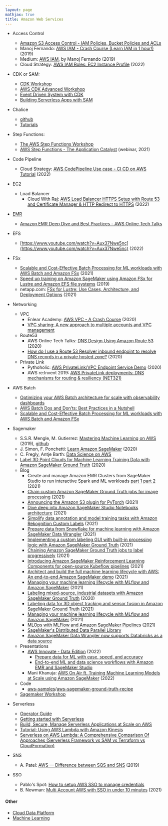 ```yaml
---
layout: page
mathjax: true
title: Amazon Web Services
---
```

* Access Control
  * [Amazon S3 Access Control - IAM Policies, Bucket Policies and ACLs](https://www.youtube.com/watch?v=xFzJw6wJ8eY)
  * Manoj Fernando: [AWS IAM - Crash Course (Learn IAM in 1 hour!)](https://www.youtube.com/watch?v=WYH8SQW6RJQ&t=0s) (2019)
  * Medium: [AWS IAM](https://enlear.academy/aws-iam-summary-5d97bb129ae1), by Manoj Fernando (2019)
  * Cloud Strategy: [AWS IAM Roles: EC2 Instance Profile](https://www.youtube.com/watch?v=iWyOdcD7oag) (2022)
* CDK or SAM:
  * [CDK Workshop](https://cdkworkshop.com/)
  * [AWS CDK Advanced Workshop](https://catalog.us-east-1.prod.workshops.aws/workshops/d93fec4c-fb0f-4813-ac90-758cb5527f2f/en-US)
  * [Event Driven System with CDK](https://eventbus-cdk.workshop.aws/en/)
  * [Building Serverless Apps with SAM](https://catalog.us-east-1.prod.workshops.aws/workshops/d21ec850-bab5-4276-af98-a91664f8b161/en-US)
* Chalice
  * [github](https://github.com/aws/chalice)
  * [Tutorials](https://aws.github.io/chalice/tutorials/index.html)
* Step Functions:
  * [The AWS Step Functions Workshop](https://catalog.us-east-1.prod.workshops.aws/workshops/9e0368c0-8c49-4bec-a210-8480b51a34ac/en-US)
  * [AWS Step Functions - The Application Catalyst](https://www.youtube.com/watch?v=Yn4-yugQZ4U) (webinar, 2021)
* Code Pipeline
  * Cloud Strategy: [AWS CodePipeline Use case - CI CD on AWS Tutorial](https://www.youtube.com/watch?v=DYK8xcqtQD8) (2022)
* EC2
  * Load Balancer
    *  Cloud With Raj: [AWS Load Balancer HTTPS Setup with Route 53 and Certificate Manager & HTTP Redirect to HTTPS](https://www.youtube.com/watch?v=JQP96EjRM98) (2022)
* [EMR](https://docs.aws.amazon.com/emr/latest/EMR-on-EKS-DevelopmentGuide/emr-eks.html)
  * [Amazon EMR Deep Dive and Best Practices - AWS Online Tech Talks](https://www.youtube.com/watch?v=dU40df0Suoo)
* EFS
  * [https://www.youtube.com/watch?v=Aux37Nwe5nc](https://www.youtube.com/watch?v=Aux37Nwe5nc) (2022)
* FSx
  * [Scalable and Cost-Effective Batch Processing for ML workloads with AWS Batch and Amazon FSx](https://aws.amazon.com/blogs/hpc/ml-training-with-aws-batch-and-amazon-fsx/) (2021)
  * [Speed up training on Amazon SageMaker using Amazon FSx for Lustre and Amazon EFS file systems](https://aws.amazon.com/blogs/machine-learning/speed-up-training-on-amazon-sagemaker-using-amazon-efs-or-amazon-fsx-for-lustre-file-systems/) (2019)
  * netapp.com: [FSx for Lustre: Use Cases, Architecture, and Deployment Options](https://cloud.netapp.com/blog/aws-fsxo-blg-fsx-for-lustre-use-cases-architecture-deployment-options) (2021)
* Networking
  * VPC
    * Enlear Academy: [AWS VPC - A Crash Course](https://www.youtube.com/watch?v=cEbJZdZxJ5A) (2020)
    * [VPC sharing: A new approach to multiple accounts and VPC management](https://aws.amazon.com/blogs/networking-and-content-delivery/vpc-sharing-a-new-approach-to-multiple-accounts-and-vpc-management/)
  * Route53
    * AWS Online Tech Talks: [DNS Design Using Amazon Route 53](https://www.youtube.com/watch?v=2y_RBjDkRgY) (2020)
    * [How do I use a Route 53 Resolver inbound endpoint to resolve DNS records in a private hosted zone?](https://www.youtube.com/watch?v=GTwajBL0uzU) (2020)
  * Private Link
    * Pythoholic: [AWS PrivateLink/VPC Endpoint Service Demo](https://www.youtube.com/watch?v=0bHXWIM4_0o) (2020)
    * AWS re:Invent 2019: [AWS PrivateLink deployments: DNS mechanisms for routing & resiliency (NET321)](https://www.youtube.com/watch?v=abOFqytVqBU)

* AWS Batch
  * [Optimizing your AWS Batch architecture for scale with observability dashboards](https://aws.amazon.com/blogs/hpc/understanding-aws-batch-using-amazon-cloudwatch-events/)
  * [AWS Batch Dos and Don’ts: Best Practices in a Nutshell](https://aws.amazon.com/blogs/hpc/aws-batch-best-practices/)
  * [Scalable and Cost-Effective Batch Processing for ML workloads with AWS Batch and Amazon FSx](https://aws.amazon.com/blogs/hpc/ml-training-with-aws-batch-and-amazon-fsx/)

* Sagemaker
  * S.S.R. Mengle, M. Gutierrez: [Mastering Machine Learning on AWS](https://www.amazon.com/Mastering-Machine-Learning-AWS-TensorFlow/dp/1789349796) (2019), [github](https://github.com/PacktPublishing/Mastering-Machine-Learning-on-AWS)
  * J. Simon, F. Ponchetti: [Learn Amazon SageMaker](https://www.amazon.com/Learn-Amazon-SageMaker-developers-scientists/dp/180020891X) (2020)
  * C. Fregly, Antje Barth: [Data Science on AWS](https://www.amazon.com/Data-Science-AWS-End-End/dp/1492079391)
  * [Label 3D Point Clouds for Machine Learning Training Data with Amazon SageMaker Ground Truth](https://www.youtube.com/watch?v=dQGJZucBPsg) (2020)
  * Blog
    * Create and manage Amazon EMR Clusters from SageMaker Studio to run interactive Spark and ML workloads [part 1](https://aws.amazon.com/blogs/machine-learning/part-1-create-and-manage-amazon-emr-clusters-from-sagemaker-studio-to-run-interactive-spark-and-ml-workloads/) [part 2](https://aws.amazon.com/blogs/machine-learning/part-2-create-and-manage-amazon-emr-clusters-from-sagemaker-studio-to-run-interactive-spark-and-ml-workloads/) (2021)
    * [Chain custom Amazon SageMaker Ground Truth jobs for image processing](https://aws.amazon.com/blogs/machine-learning/chain-custom-amazon-sagemaker-ground-truth-jobs-for-image-processing/) (2021)
    * [Announcing the Amazon S3 plugin for PyTorch](https://aws.amazon.com/blogs/machine-learning/announcing-the-amazon-s3-plugin-for-pytorch/) (2021)
    * [Dive deep into Amazon SageMaker Studio Notebooks architecture](https://aws.amazon.com/blogs/machine-learning/dive-deep-into-amazon-sagemaker-studio-notebook-architecture/) (2021)
    * [Simplify data annotation and model training tasks with Amazon Rekognition Custom Labels](https://aws.amazon.com/blogs/machine-learning/simplify-data-annotation-and-model-training-tasks-with-amazon-rekognition-custom-labels/) (2021)
    * [Prepare data from Snowflake for machine learning with Amazon SageMaker Data Wrangler](https://aws.amazon.com/blogs/machine-learning/prepare-data-from-snowflake-for-machine-learning-with-amazon-sagemaker-data-wrangler/) (2021)
    * [Implementing a custom labeling GUI with built-in processing logic with Amazon SageMaker Ground Truth](https://aws.amazon.com/blogs/machine-learning/implementing-a-custom-labeling-gui-with-built-in-processing-logic-with-amazon-sagemaker-ground-truth/) (2021)
    * [Chaining Amazon SageMaker Ground Truth jobs to label progressively](https://aws.amazon.com/blogs/machine-learning/chaining-amazon-sagemaker-ground-truth-jobs-to-label-progressively/) (2021)
    * [Introducing Amazon SageMaker Reinforcement Learning Components for open-source Kubeflow pipelines](https://aws.amazon.com/blogs/machine-learning/introducing-amazon-sagemaker-reinforcement-learning-components-for-open-source-kubeflow-pipelines/) (2021)
    * [Architect and build the full machine learning lifecycle with AWS: An end-to-end Amazon SageMaker demo](https://aws.amazon.com/blogs/machine-learning/architect-and-build-the-full-machine-learning-lifecycle-with-amazon-sagemaker/) (2021)
    * [Managing your machine learning lifecycle with MLflow and Amazon SageMaker](https://aws.amazon.com/blogs/machine-learning/managing-your-machine-learning-lifecycle-with-mlflow-and-amazon-sagemaker/) (2021)
    * [Labeling mixed-source, industrial datasets with Amazon SageMaker Ground Truth](https://aws.amazon.com/blogs/machine-learning/labeling-mixed-source-industrial-datasets-with-amazon-sagemaker-ground-truth/) (2020)
    * [Labeling data for 3D object tracking and sensor fusion in Amazon SageMaker Ground Truth](https://aws.amazon.com/blogs/machine-learning/labeling-data-for-3d-object-tracking-and-sensor-fusion-in-amazon-sagemaker-ground-truth/) (2021)
    * [Managing your machine learning lifecycle with MLflow and Amazon SageMaker](https://aws.amazon.com/blogs/machine-learning/managing-your-machine-learning-lifecycle-with-mlflow-and-amazon-sagemaker/) (2021)
    * [MLOps with MLFlow and Amazon SageMaker Pipelines](https://towardsdatascience.com/mlops-with-mlflow-and-amazon-sagemaker-pipelines-33e13d43f238) (2021)
    * [SageMaker's Distributed Data Parallel Library](https://docs.aws.amazon.com/sagemaker/latest/dg/data-parallel.html)
    * [Amazon SageMaker Data Wrangler now supports Databricks as a data source](https://aws.amazon.com/about-aws/whats-new/2022/04/amazon-sagemaker-data-wrangler-databricks-data-source/)
  * Presentations
    * [AWS Innovate - Data Edition](https://amer.resources.awscloud.com/aws-innovate-data-edition-2022) (2022)
      * [Prepare data for ML with ease, speed, and accuracy](https://amer.resources.awscloud.com/aws-innovate-data-edition-2022/prepare-data-for-ml-with-ease-speed-and-accuracy-1)
      * [End-to-end ML and data science workflows with Amazon EMR and SageMaker Studio](https://amer.resources.awscloud.com/aws-innovate-data-edition-2022/end-to-end-ml-and-data-science-workflows-with-amazon-emr-and-sagemaker-studio)
    * Mani Khanuja: [AWS On Air ft. Training Machine Learning Models at Scale using Amazon SageMaker](https://www.youtube.com/watch?v=hIpGZNtDOO0) (2022)
  * Code
    * [aws-samples](https://github.com/aws-samples)/[aws-sagemaker-ground-truth-recipe](https://github.com/aws-samples/aws-sagemaker-ground-truth-recipe)
  * [Sagemaker Workshop](https://sagemaker-workshop.com/)
* Serverless 
  * [Operator Guide](https://docs.aws.amazon.com/lambda/latest/operatorguide/intro.html)
  * [Getting started with Serverless](https://catalog.us-east-1.prod.workshops.aws/workshops/841ce16b-9d86-48ac-a3f6-6a1b29f95d2b/en-US)
  * [Build, Secure, Manage Serverless Applications at Scale on AWS](https://catalog.us-east-1.prod.workshops.aws/workshops/b34eab03-4ebe-46c1-bc63-cd2d975d8ad4/en-US)
  * [Tutorial: Using AWS Lambda with Amazon Kinesis](https://docs.aws.amazon.com/lambda/latest/dg/with-kinesis-example.html)
  * [Serverless on AWS Lambda: A Comprehensive Comparison Of Approaches (Serverless Framework vs SAM vs Terraform vs CloudFormation)](https://openupthecloud.com/serverless-approaches-comparison/)
* SNS
  * A. Patel: [AWS — Difference between SQS and SNS](https://medium.com/awesome-cloud/aws-difference-between-sqs-and-sns-61a397bf76c5) (2019)

* SSO
  * Pablo's Spot: [How to setup AWS SSO to manage credentials](https://www.youtube.com/watch?v=0W7kpnXz_Ww)
  * B. Newman: [Multi Account AWS with SSO in under 10 minutes](https://www.youtube.com/watch?v=9hZWPkIZxPw) (2021)

#### Other
* [Cloud Data Platform](../cloud_data_platform.md)
* [Machine Learning](../machine_learning.md)

